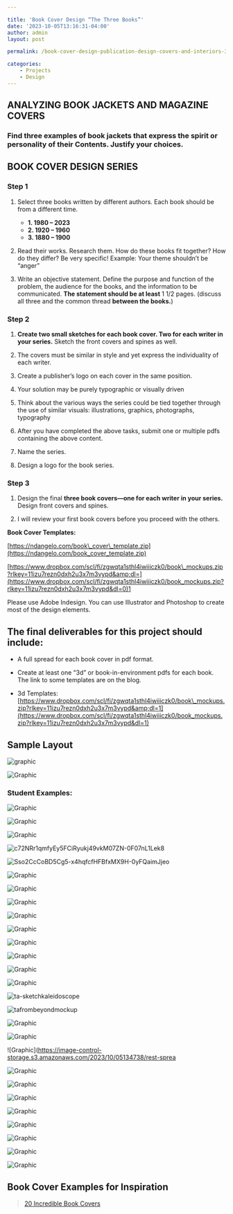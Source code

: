 ```yaml
---

title: 'Book Cover Design “The Three Books”'
date: '2023-10-05T13:16:31-04:00'
author: admin
layout: post

permalink: /book-cover-design-publication-design-covers-and-interiors-3/

categories:
    - Projects
    - Design
---
```


## ANALYZING BOOK JACKETS AND MAGAZINE COVERS

### Find three examples of book jackets that express the spirit or personality of their Contents. Justify your choices.

## BOOK COVER DESIGN SERIES

### Step 1

1. Select three books written by different authors. Each book should be from a different time. 

    - **1. 1980 – 2023**
    - **2. 1920 – 1960**
    - **3. 1880 – 1900**

2. Read their works. Research them. How do these books fit together? How do they differ? Be very specific! Example: Your theme shouldn’t be “anger”

3. Write an objective statement. Define the purpose and function of the problem, the audience for the books, and the information to be communicated. **The statement should be at least** 1 1/2 pages. (discuss all three and the common thread **between the books.**)

### Step 2

1. **Create two small sketches for each book cover. Two for each writer in your series.** Sketch the front covers and spines as well.

2. The covers must be similar in style and yet express the individuality of each writer.

3. Create a publisher’s logo on each cover in the same position.

4. Your solution may be purely typographic or visually driven

5. Think about the various ways the series could be tied together through the use of similar visuals: illustrations, graphics, photographs, typography

6. After you have completed the above tasks, submit one or multiple pdfs containing the above content.

7. Name the series.

8. Design a logo for the book series.

### Step 3

1. Design the final **three book covers—one for each writer in your series.** Design front covers and spines.

2. I will review your first book covers before you proceed with the others.

**Book Cover Templates:**

[https://ndangelo.com/book\_cover\_template.zip](https://ndangelo.com/book_cover_template.zip)

[https://www.dropbox.com/scl/fi/zgwqta1sthl4iwiiiczk0/book\_mockups.zip?rlkey=11izu7rezn0dxh2u3x7m3vypd&amp;dl=](https://www.dropbox.com/scl/fi/zgwqta1sthl4iwiiiczk0/book_mockups.zip?rlkey=11izu7rezn0dxh2u3x7m3vypd&dl=0)1

Please use Adobe Indesign. You can use Illustrator and Photoshop to create most of the design elements.

## **The final deliverables for this project should include:**

- A full spread for each book cover in pdf format.

- Create at least one “3d” or book-in-environment pdfs for each book. The link to some templates are on the blog.

- 3d Templates: [https://www.dropbox.com/scl/fi/zgwqta1sthl4iwiiiczk0/book\_mockups.zip?rlkey=11izu7rezn0dxh2u3x7m3vypd&amp;dl=1](https://www.dropbox.com/scl/fi/zgwqta1sthl4iwiiiczk0/book_mockups.zip?rlkey=11izu7rezn0dxh2u3x7m3vypd&dl=1)


## Sample Layout

![graphic](https://image-control-storage.s3.amazonaws.com/blog-images/2018/02/07101210/Paperback-Cover-Mockup-750x5062111111111111111111111111111111111111111111.jpg)

![Graphic](https://image-control-storage.s3.amazonaws.com/blog-images/2018/02/07101212/Paperback-Cover-Screenshot-1024x7732111111111111111111111111111111111111111111.jpg)

### Student Examples:

![Graphic](https://image-control-storage.s3.amazonaws.com/2023/10/05133121/image-84-1024x683.png)

![Graphic](https://image-control-storage.s3.amazonaws.com/2023/10/05133217/image-85-1024x679.png)

![Graphic](https://image-control-storage.s3.amazonaws.com/2023/10/05133327/image-86-1024x685.png)

![c72NRr1qmfyEy5FCiRyukj49vkM07ZN-0F07nL1Lek8](https://image-control-storage.s3.amazonaws.com/blog-images/2015/03/27193338/c72NRr1qmfyEy5FCiRyukj49vkM07ZN-0F07nL1Lek8.jpg)

![Sso2CcCoBD5Cg5-x4hqfcfHFBfxMX9H-0yFQaimJjeo](https://image-control-storage.s3.amazonaws.com/blog-images/2015/03/27193335/Sso2CcCoBD5Cg5-x4hqfcfHFBfxMX9H-0yFQaimJjeo.jpg)

![Graphic](https://image-control-storage.s3.amazonaws.com/2023/10/05134645/Final-book-cover.-1pdf_Page_1-1024x662.jpg)


![Graphic](https://image-control-storage.s3.amazonaws.com/2023/10/05134658/Final-book-cover.-1pdf_Page_2-1024x662.jpg)

![Graphic](https://image-control-storage.s3.amazonaws.com/2023/10/05134704/Final-book-cover.-1pdf_Page_3-1024x662.jpg)

![Graphic](https://image-control-storage.s3.amazonaws.com/2023/10/05133721/Skylar_Book-Covers_Page_1-1024x683.jpg)

![Graphic](https://image-control-storage.s3.amazonaws.com/2023/10/05133729/Skylar_Book-Covers_Page_2-1024x683.jpg)

![Graphic](https://image-control-storage.s3.amazonaws.com/2023/10/05133741/Skylar_Book-Covers_Page_3-1024x683.jpg)

![Graphic](https://image-control-storage.s3.amazonaws.com/2023/10/05133746/Skylar_Book-Covers_Page_4-1024x683.jpg)

![Graphic](https://image-control-storage.s3.amazonaws.com/2023/10/05133752/Skylar_Book-Covers_Page_5-1024x683.jpg)

![Graphic](https://image-control-storage.s3.amazonaws.com/2023/10/05133756/Skylar_Book-Covers_Page_6-1024x683.jpg)

![ta-sketchkaleidoscope](https://image-control-storage.s3.amazonaws.com/blog-images/2016/10/27185110/TA-SketchKaleidoscope-1.jpg)

![tafrombeyondmockup](https://image-control-storage.s3.amazonaws.com/blog-images/2016/10/27185107/TAfrombeyondmockup-1.jpg)

![Graphic](https://image-control-storage.s3.amazonaws.com/2023/10/05134730/a-certain-hunger-spread.jpg)

![Graphic](https://image-control-storage.s3.amazonaws.com/2023/10/05134734/gone-girl-spread.jpg)

![Graphic](https://image-control-storage.s3.amazonaws.com/2023/10/05134738/rest-sprea


![Graphic](https://image-control-storage.s3.amazonaws.com/2023/10/05135122/A-Time-To-Kill-2-1-1024x819.png)

![Graphic](https://image-control-storage.s3.amazonaws.com/2023/10/05135129/A-Time-To-Kill-1024x819.png)

![Graphic](https://image-control-storage.s3.amazonaws.com/2023/10/05135129/Into-The-Wild-2-1024x819.png)

![Graphic](https://image-control-storage.s3.amazonaws.com/2023/10/05135130/Into-The-Wild-1024x819.png)

![Graphic](https://image-control-storage.s3.amazonaws.com/2023/10/05135148/The-Outsiders-2-1024x819.png)

![Graphic](https://image-control-storage.s3.amazonaws.com/2023/10/05135154/The-Outsiders-1024x819.png)

![Graphic](https://image-control-storage.s3.amazonaws.com/2023/10/05132133/image-82-1024x476.png)

![Graphic](https://image-control-storage.s3.amazonaws.com/2023/10/05132205/image-83-1024x473.png)

## Book Cover Examples for Inspiration


> [20 Incredible Book Covers](https://www.nuggetofjoy.com/20-incredible-book-covers-non-designers-can-pull-off-2/)

<iframe class="wp-embedded-content" data-secret="u7TtasJ69t" frameborder="0" height="282" loading="lazy" marginheight="0" marginwidth="0" sandbox="allow-scripts" scrolling="no" security="restricted" src="https://www.nuggetofjoy.com/20-incredible-book-covers-non-designers-can-pull-off-2/embed/#?secret=4bxVBK70ru#?secret=u7TtasJ69t" style="position: absolute; clip: rect(1px, 1px, 1px, 1px);" title="“20 Incredible Book Covers” — Communication, Art, Design & Instruction" width="500"></iframe>

